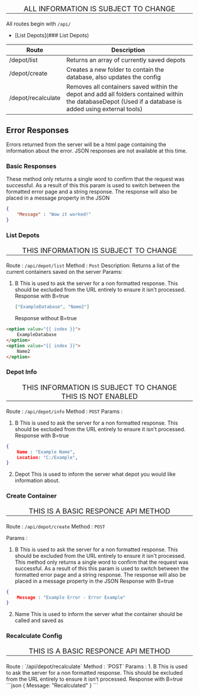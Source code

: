 
<p align="center" style="border-bottom: solid 1px; font-size: 1.2rem;">ALL INFORMATION IS SUBJECT TO CHANGE
</p>

All routes begin with `/api/`

* [List Depots](### List Depots)

|Route|Description|
|-|-|
| /depot/list | Returns an array of currently saved depots|
| /depot/create|Creates a new folder to contain the database, also updates the config|
| /depot/recalculate| Removes all containers saved within the depot and add all folders contained within the databaseDepot (Used if a database is added using external tools) |


## Error Responses
Errors returned from the server will be a html page containing the information about the error. JSON responses are not available at this time.

### Basic Responses
These method only returns a single word to confirm that the request was successful. As a result of this this param is used to switch between the formatted error page and a string response. The response will also be placed in a message property in the JSON
```JSON
{
	"Message" : "Wow it worked!"
}
```

### List Depots

<p align="center" style="border-bottom: solid 1px; font-size: 1.2rem;">THIS INFORMATION IS SUBJECT TO CHANGE</p>

Route : `/api/depot/list` 
Method : `Post`
Description: Returns a list of the current containers saved on the server
Params: 
1. B
	This is used to ask the server for a non formatted response.  This should be excluded from the URL entirely to ensure it isn't processed. 
	Response with B=true
	```JSON
	["ExampleDatabase", "Name2"] 
	```
	Response without B=true
```html
<option value="{{ index }}">
	ExampleDatabase
</option>
<option value="{{ index }}">
	Name2
</option>
```

### Depot Info

<p align="center" style="border-bottom: solid 1px; font-size: 1.2rem;">THIS INFORMATION IS SUBJECT TO CHANGE<br>THIS IS NOT ENABLED</p>


Route : `/api/depot/info`
Method : `POST`
Params : 
1. B
	This is used to ask the server for a non formatted response.  This should be excluded from the URL entirely to ensure it isn't processed. 
	Response with B=true
```json
{
	Name : "Example Name",
	Location: "C:/Example",
}
```

2. Depot
	This is used to inform the server what depot you would like information about.


### Create Container

<p align="center" style="border-bottom: solid 1px; font-size: 1.2rem;">THIS IS A BASIC RESPONCE API METHOD</p>

Route : `/api/depot/create`
Method : `POST`

Params : 
1. B
		This is used to ask the server for a non formatted response.  This should be excluded from the URL entirely to ensure it isn't processed.  This method only returns a single word to confirm that the request was successful. As a result of this this param is used to switch between the formatted error page and a string response. The response will also be placed in a message property in the JSON
	Response with B=true
```json
{
	Message : "Example Error - Error Example"
}
```

2. Name
	This is used to inform the server what the container should be called and saved as


### Recalculate Config 
<p align="center" style="border-bottom: solid 1px; font-size: 1.2rem;">THIS IS A BASIC RESPONCE API METHOD</p>
Route : `/api/depot/recalculate`
Method : `POST`
Params : 
1. B
	This is used to ask the server for a non formatted response.  This should be excluded from the URL entirely to ensure it isn't processed.  
	Response with B=true
```json
{ Message: "Recalculated" }
```
